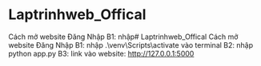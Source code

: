 # Laptrinhweb_Offical
Cách mở website Đăng Nhập
B1: nhập# Laptrinhweb_Offical
Cách mở website Đăng Nhập
B1: nhập .\venv\Scripts\activate vào terminal
B2: nhập python app.py
B3: link vào website: http://127.0.0.1:5000
